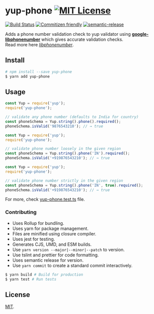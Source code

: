 # yup-phone [![MIT License](https://img.shields.io/badge/-MIT-56A902.svg?style=flat-square&maxAge=2592000 "MIT License")](LICENSE)

[![Build Status](https://travis-ci.org/abhisekp/yup-phone.svg?branch=master)](https://travis-ci.org/abhisekp/yup-phone)
[![Commitizen friendly](https://img.shields.io/badge/commitizen-friendly-brightgreen.svg)](http://commitizen.github.io/cz-cli/)
[![semantic-release](https://img.shields.io/badge/%20%20%F0%9F%93%A6%F0%9F%9A%80-semantic--release-e10079.svg)](https://github.com/semantic-release/semantic-release)
<!-- ![![FOSSA](https://app.fossa.io/api/projects/git%2Bgithub.com/abhisekp/yup-phone.svg?type=shield)](https://app.fossa.com/reports/1f66512a-333d-428e-b620-fbac315d5a0e) -->
<!--
[![codecov](https://codecov.io/gh/abhisekp/yup-phone/branch/master/graph/badge.svg)](https://codecov.io/gh/abhisekp/yup-phone)
[![Coverage Status](https://coveralls.io/repos/github/abhisekp/yup-phone/badge.svg?branch=master)](https://coveralls.io/github/abhisekp/yup-phone?branch=master)
-->

Adds a phone number validation check to yup validator using [**google-libphonenumber**](https://www.npmjs.com/package/google-libphonenumber) which gives accurate validation checks.  
Read more here [*libphonenumber*](https://github.com/googlei18n/libphonenumber/blob/master/README.md#readme).

## Install

```sh
# npm install --save yup-phone
$ yarn add yup-phone
```

## Usage

```js
const Yup = require('yup');
require('yup-phone');

// validate any phone number (defaults to India for country)
const phoneSchema = Yup.string().phone().required();
phoneSchema.isValid('9876543210'); // → true
```

```js
const Yup = require('yup');
require('yup-phone');

// validate phone number loosely in the given region
const phoneSchema = Yup.string().phone('IN').required();
phoneSchema.isValid('+919876543210'); // → true
```

```js
const Yup = require('yup');
require('yup-phone');

// validate phone number strictly in the given region
const phoneSchema = Yup.string().phone('IN', true).required();
phoneSchema.isValid('+919876543210'); // → true
```

For more, check [yup-phone.test.ts](src/yup-phone.test.ts) file.

### Contributing
- Uses Rollup for bundling.
- Uses yarn for package management.
- Files are minified using closure compiler.
- Uses jest for testing.
- Generates CJS, UMD, and ESM builds.
- Use `yarn version --major|--minor|--patch` to version.
- Use tslint and prettier for code formatting.
- Uses semantic release for version.
- Use `yarn commit` to create a standard commit interactively.

```sh
$ yarn build # Build for production
$ yarn test # Run tests
```

## License

[MIT](LICENSE).

